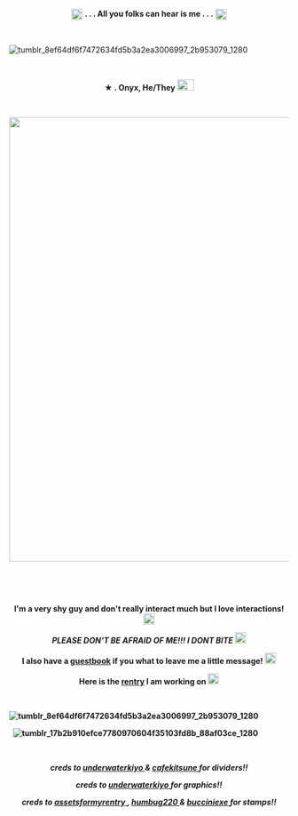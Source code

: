 <p align="center">
  <img width="20" height="20" src="https://64.media.tumblr.com/919458390a5a8fab193afe88f138ea7f/b55b2416bafcc208-41/s75x75_c1/11f1dda2682a14238aa9949089af0e25ab5d8698.gifv"  <h1 align="center"> <strong> . . . All you folks can hear is me . . .</strong> </h1> <img width="20" height="20" src="https://64.media.tumblr.com/919458390a5a8fab193afe88f138ea7f/b55b2416bafcc208-41/s75x75_c1/11f1dda2682a14238aa9949089af0e25ab5d8698.gifv"<p align="center"> 



&nbsp; 

![tumblr_8ef64df6f7472634fd5b3a2ea3006997_2b953079_1280](https://64.media.tumblr.com/aa8f07e36128c775ed070f2cd0373cbf/8155f5bfc2ab92e5-d9/s1280x1920/9e5c41c6cb5d9f592a01314fa34628465968c6dc.pnj)



&nbsp; 


<p align="center">
 <strong>★ . Onyx, He/They <img width="30" height="20" src="https://github.com/undeadlost/undeadlost/assets/160256094/95573b52-7612-40e3-85c8-ee42c7e4d318" </strong> 
</p>

&nbsp; 



<p align="center">
  <img width="=1100" height="800" src="https://64.media.tumblr.com/84c752d77b9434282a698ee373f2924d/8155f5bfc2ab92e5-bb/s640x960/4aaa28b7f14f3aec290e7d845a6ea3ff10aab2f7.gifv">
</p>

&nbsp; 


&nbsp;  
 
<p align="center">
 <strong>I'm a very shy guy and don't really interact much but I love interactions! </strong> <img width="20" height="20" src="https://64.media.tumblr.com/8e2a62bd88dca14fee6b52dc0f368e2d/e79aa88fe4d1254a-c0/s75x75_c1/ae402968ba4873410efbe5d6eeb7f1dab5d4a392.gifv"
</p>
<p align="center">
<em>PLEASE DON'T BE AFRAID OF ME!!! I DONT BITE</em> <img width="20" height="20" src="https://64.media.tumblr.com/bbaea7a3cc9218f50021894652ecbd61/3c325a77cbf3ea01-7f/s75x75_c1/ad97c45107e708cba8e6743763bcd8df3b067b06.gifv"
</p>
<p align="center">
<strong> I also have a  <a href= "https://undeadlost.123guestbook.com/" >guestbook</a> if you what to leave me a little message!  <img width="20" height="20" src="https://64.media.tumblr.com/ba08a480fef7a4cc020a5462a5d625af/b55b2416bafcc208-22/s75x75_c1/c6f128e70c4f6570580544efdee68d9ac1309f7a.gifv" </strong>
</p>
<p align="center">
<strong> Here is the <a href= "https://rentry.co/undeadlost" >rentry</a> I am working on </strong> <img width="20" height="20" src="https://64.media.tumblr.com/bab06ac45249da855eeef85ec21063f6/b55b2416bafcc208-b9/s75x75_c1/e7f5b186fb89ed84a46d71a2655ac19d756594e2.pnj"
</p>

&nbsp;

![tumblr_8ef64df6f7472634fd5b3a2ea3006997_2b953079_1280](https://64.media.tumblr.com/d561ef8c412ea45a7ff57ba7992e887c/8155f5bfc2ab92e5-da/s1280x1920/06321c8ee6708fce73dbdbb2c48dc2575ec51f20.pnj)


&nbsp;
![tumblr_17b2b910efce7780970604f35103fd8b_88af03ce_1280](https://64.media.tumblr.com/2426896aec592b60d9efe45ec007a1ed/8ac72bb49761ea20-36/s1280x1920/a3e800dfefd7bddcb5cb589af452a08bd1b76ebb.gifv)


&nbsp;

<p align="center">
<i>creds to <a href= "https://www.tumblr.com/underwaterkiyo" >underwaterkiyo </a> & <a href= "https://www.tumblr.com/cafekitsune" >cafekitsune </a> for dividers!! </i>
</p>
<p align="center">
<i>creds to  <a href= "https://www.tumblr.com/underwaterkiyo" >underwaterkiyo </a> for graphics!!</i>
</p>
<p align="center">
<i>creds to <a href= "https://www.tumblr.com/assetsformyrentry" >assetsformyrentry  </a> , <a href= "https://www.tumblr.com/humbug220" >humbug220 </a> & <a href= "https://www.tumblr.com/bucciniexe" >bucciniexe  </a> for stamps!!</i>
</p>
